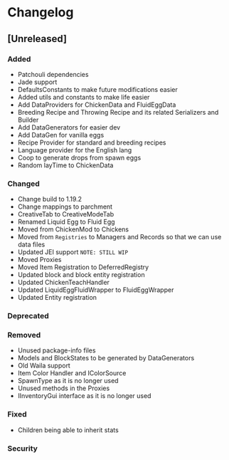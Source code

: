 # Changelog

## [Unreleased]
### Added
- Patchouli dependencies
- Jade support
- DefaultsConstants to make future modifications easier
- Added utils and constants to make life easier
- Add DataProviders for ChickenData and FluidEggData
- Breeding Recipe and Throwing Recipe and its related Serializers and Builder
- Add DataGenerators for easier dev
- Add DataGen for vanilla eggs
- Recipe Provider for standard and breeding recipes
- Language provider for the English lang
- Coop to generate drops from spawn eggs
- Random layTime to ChickenData

### Changed
- Change build to 1.19.2
- Change mappings to parchment
- CreativeTab to CreativeModeTab
- Renamed Liquid Egg to Fluid Egg
- Moved from ChickenMod to Chickens
- Moved from `Registries` to Managers and Records so that we can use data files
- Updated JEI support `NOTE: STILL WIP`
- Moved Proxies
- Moved Item Registration to DeferredRegistry
- Updated block and block entity registration
- Updated ChickenTeachHandler
- Updated LiquidEggFluidWrapper to FluidEggWrapper
- Updated Entity registration

### Deprecated

### Removed
- Unused package-info files
- Models and BlockStates to be generated by DataGenerators
- Old Waila support
- Item Color Handler and IColorSource
- SpawnType as it is no longer used
- Unused methods in the Proxies
- IInventoryGui interface as it is no longer used

### Fixed
- Children being able to inherit stats

### Security
